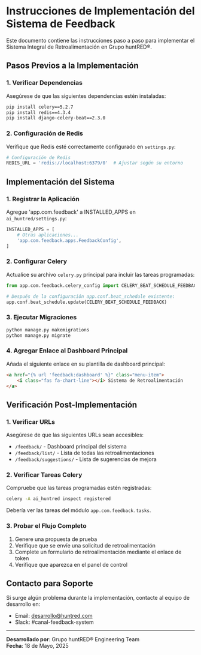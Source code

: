 # Instrucciones de Implementación del Sistema de Feedback

Este documento contiene las instrucciones paso a paso para implementar el Sistema Integral de Retroalimentación en Grupo huntRED®.

## Pasos Previos a la Implementación

### 1. Verificar Dependencias 

Asegúrese de que las siguientes dependencias estén instaladas:

```bash
pip install celery==5.2.7
pip install redis==4.3.4
pip install django-celery-beat==2.3.0
```

### 2. Configuración de Redis

Verifique que Redis esté correctamente configurado en `settings.py`:

```python
# Configuración de Redis
REDIS_URL = 'redis://localhost:6379/0'  # Ajustar según su entorno
```

## Implementación del Sistema

### 1. Registrar la Aplicación

Agregue 'app.com.feedback' a INSTALLED_APPS en `ai_huntred/settings.py`:

```python
INSTALLED_APPS = [
    # Otras aplicaciones...
    'app.com.feedback.apps.FeedbackConfig',
]
```

### 2. Configurar Celery

Actualice su archivo `celery.py` principal para incluir las tareas programadas:

```python
from app.com.feedback.celery_config import CELERY_BEAT_SCHEDULE_FEEDBACK

# Después de la configuración app.conf.beat_schedule existente:
app.conf.beat_schedule.update(CELERY_BEAT_SCHEDULE_FEEDBACK)
```

### 3. Ejecutar Migraciones

```bash
python manage.py makemigrations
python manage.py migrate
```

### 4. Agregar Enlace al Dashboard Principal

Añada el siguiente enlace en su plantilla de dashboard principal:

```html
<a href="{% url 'feedback:dashboard' %}" class="menu-item">
    <i class="fas fa-chart-line"></i> Sistema de Retroalimentación
</a>
```

## Verificación Post-Implementación

### 1. Verificar URLs

Asegúrese de que las siguientes URLs sean accesibles:

- `/feedback/` - Dashboard principal del sistema
- `/feedback/list/` - Lista de todas las retroalimentaciones
- `/feedback/suggestions/` - Lista de sugerencias de mejora

### 2. Verificar Tareas Celery

Compruebe que las tareas programadas estén registradas:

```bash
celery -A ai_huntred inspect registered
```

Debería ver las tareas del módulo `app.com.feedback.tasks`.

### 3. Probar el Flujo Completo

1. Genere una propuesta de prueba
2. Verifique que se envíe una solicitud de retroalimentación
3. Complete un formulario de retroalimentación mediante el enlace de token
4. Verifique que aparezca en el panel de control

## Contacto para Soporte

Si surge algún problema durante la implementación, contacte al equipo de desarrollo en:
- Email: desarrollo@huntred.com
- Slack: #canal-feedback-system

---

**Desarrollado por**: Grupo huntRED® Engineering Team  
**Fecha**: 18 de Mayo, 2025

